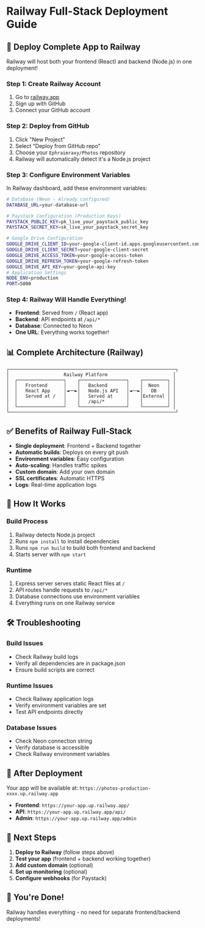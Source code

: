 # Railway Full-Stack Deployment Guide

## 🚀 Deploy Complete App to Railway

Railway will host both your frontend (React) and backend (Node.js) in one deployment!

### Step 1: Create Railway Account
1. Go to [railway.app](https://railway.app)
2. Sign up with GitHub
3. Connect your GitHub account

### Step 2: Deploy from GitHub
1. Click "New Project"
2. Select "Deploy from GitHub repo"
3. Choose your `Ephraimraxy/Photos` repository
4. Railway will automatically detect it's a Node.js project

### Step 3: Configure Environment Variables
In Railway dashboard, add these environment variables:

```bash
# Database (Neon - Already configured)
DATABASE_URL=your-database-url

# Paystack Configuration (Production Keys)
PAYSTACK_PUBLIC_KEY=pk_live_your_paystack_public_key
PAYSTACK_SECRET_KEY=sk_live_your_paystack_secret_key

# Google Drive Configuration
GOOGLE_DRIVE_CLIENT_ID=your-google-client-id.apps.googleusercontent.com
GOOGLE_DRIVE_CLIENT_SECRET=your-google-client-secret
GOOGLE_DRIVE_ACCESS_TOKEN=your-google-access-token
GOOGLE_DRIVE_REFRESH_TOKEN=your-google-refresh-token
GOOGLE_DRIVE_API_KEY=your-google-api-key
# Application Settings
NODE_ENV=production
PORT=5000
```

### Step 4: Railway Will Handle Everything!
- **Frontend**: Served from `/` (React app)
- **Backend**: API endpoints at `/api/*`
- **Database**: Connected to Neon
- **One URL**: Everything works together!

## 📊 Complete Architecture (Railway)

```
┌─────────────────────────────────────────────────────────────┐
│                    Railway Platform                        │
│  ┌─────────────────┐    ┌─────────────────┐    ┌─────────┐ │
│  │   Frontend      │    │   Backend       │    │  Neon   │ │
│  │   React App     │◄──►│   Node.js API   │◄──►│   DB    │ │
│  │   Served at /   │    │   Served at     │    │External │ │
│  │                 │    │   /api/*        │    │         │ │
│  └─────────────────┘    └─────────────────┘    └─────────┘ │
└─────────────────────────────────────────────────────────────┘
```

## ✅ Benefits of Railway Full-Stack

- **Single deployment**: Frontend + Backend together
- **Automatic builds**: Deploys on every git push
- **Environment variables**: Easy configuration
- **Auto-scaling**: Handles traffic spikes
- **Custom domain**: Add your own domain
- **SSL certificates**: Automatic HTTPS
- **Logs**: Real-time application logs

## 🔧 How It Works

### Build Process
1. Railway detects Node.js project
2. Runs `npm install` to install dependencies
3. Runs `npm run build` to build both frontend and backend
4. Starts server with `npm start`

### Runtime
1. Express server serves static React files at `/`
2. API routes handle requests to `/api/*`
3. Database connections use environment variables
4. Everything runs on one Railway service

## 🛠️ Troubleshooting

### Build Issues
- Check Railway build logs
- Verify all dependencies are in package.json
- Ensure build scripts are correct

### Runtime Issues
- Check Railway application logs
- Verify environment variables are set
- Test API endpoints directly

### Database Issues
- Check Neon connection string
- Verify database is accessible
- Check Railway environment variables

## 🚀 After Deployment

Your app will be available at:
`https://photos-production-xxxx.up.railway.app`

- **Frontend**: `https://your-app.up.railway.app/`
- **API**: `https://your-app.up.railway.app/api/`
- **Admin**: `https://your-app.up.railway.app/admin`

## 📝 Next Steps

1. **Deploy to Railway** (follow steps above)
2. **Test your app** (frontend + backend working together)
3. **Add custom domain** (optional)
4. **Set up monitoring** (optional)
5. **Configure webhooks** (for Paystack)

## 🎉 You're Done!

Railway handles everything - no need for separate frontend/backend deployments!

